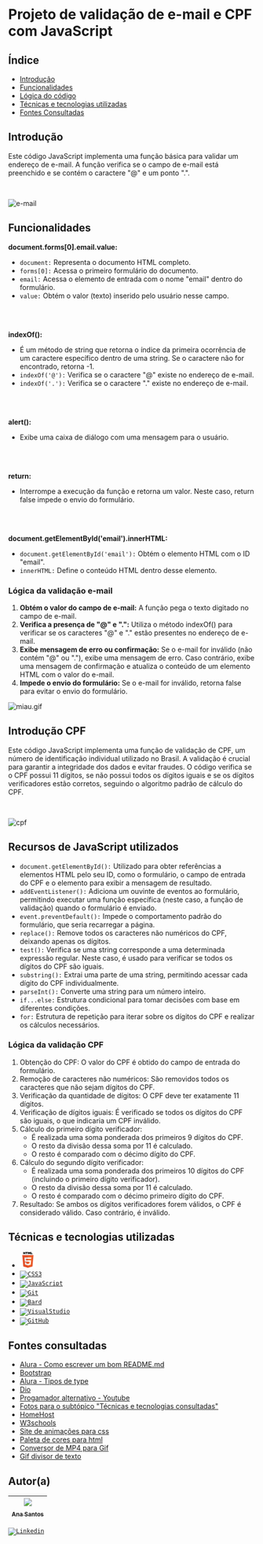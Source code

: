 # Projeto de validação de e-mail e CPF com JavaScript 

## Índice
* [Introdução](#introdução)
* [Funcionalidades](#funcionalidades)
* [Lógica do código](#)
* [Técnicas e tecnologias utilizadas](#técnicas-e-tecnologias-utilizadas)
* [Fontes Consultadas](#fontes-consultadas)


## Introdução
Este código JavaScript implementa uma função básica para validar um endereço de e-mail. A função verifica se o campo de e-mail está preenchido e se contém o caractere "@" e um ponto ".".

<br>

![e-mail](img/email-video.gif)

## Funcionalidades
**document.forms[0].email.value:**
- ``document:`` Representa o documento HTML completo.
- ``forms[0]:`` Acessa o primeiro formulário do documento.
- ``email:`` Acessa o elemento de entrada com o nome "email" dentro do formulário.
- ``value:`` Obtém o valor (texto) inserido pelo usuário nesse campo. 

<br>
<br>

**indexOf():**
 - É um método de string que retorna o índice da primeira ocorrência de um caractere específico dentro de uma string. Se o caractere não for encontrado, retorna -1.
- ``indexOf('@'):`` Verifica se o caractere "@" existe no endereço de e-mail.
- ``indexOf('.'):`` Verifica se o caractere "." existe no endereço de e-mail.

<br>
<br>

**alert():**
- Exibe uma caixa de diálogo com uma mensagem para o usuário.

<br>
<br>

**return:**
- Interrompe a execução da função e retorna um valor. Neste caso, return false impede o envio do formulário.

<br>
<br>

**document.getElementById('email').innerHTML:**
- ``document.getElementById('email'):`` Obtém o elemento HTML com o ID "email".
- ``innerHTML:`` Define o conteúdo HTML dentro desse elemento.

### Lógica da validação e-mail 
1. **Obtém o valor do campo de e-mail:** A função pega o texto digitado no campo de e-mail.
2. **Verifica a presença de "@" e ".":** Utiliza o método indexOf() para verificar se os caracteres "@" e "." estão presentes no endereço de e-mail.
3. **Exibe mensagem de erro ou confirmação:** Se o e-mail for inválido (não contém "@" ou "."), exibe uma mensagem de erro. Caso contrário, exibe uma mensagem de confirmação e atualiza o conteúdo de um elemento HTML com o valor do e-mail.
4. **Impede o envio do formulário:** Se o e-mail for inválido, retorna false para evitar o envio do formulário.

![miau.gif](https://steemitimages.com/DQmZCo76MUSeg8WNYUqr9UMGig3kufJWfENY337KfSbpoJC/miau.gif)

## Introdução CPF
Este código JavaScript implementa uma função de validação de CPF, um número de identificação individual utilizado no Brasil. A validação é crucial para garantir a integridade dos dados e evitar fraudes. O código verifica se o CPF possui 11 dígitos, se não possui todos os dígitos iguais e se os dígitos verificadores estão corretos, seguindo o algoritmo padrão de cálculo do CPF.

<br>

![cpf](img/cpf-video.gif)

## Recursos de JavaScript utilizados 
- ``document.getElementById():`` 
    Utilizado para obter referências a elementos HTML pelo seu ID, como o formulário, o campo de entrada do CPF e o elemento para exibir a mensagem de resultado.
- ``addEventListener():`` 
    Adiciona um ouvinte de eventos ao formulário, permitindo executar uma função específica (neste caso, a função de validação) quando o formulário é enviado.
- ``event.preventDefault():`` 
    Impede o comportamento padrão do formulário, que seria recarregar a página.
- ``replace():`` 
    Remove todos os caracteres não numéricos do CPF, deixando apenas os dígitos.
- ``test():`` 
    Verifica se uma string corresponde a uma determinada expressão regular. Neste caso, é usado para verificar se todos os dígitos do CPF são iguais.
- ``substring():`` 
    Extrai uma parte de uma string, permitindo acessar cada dígito do CPF individualmente.
- ``parseInt():`` 
    Converte uma string para um número inteiro.
- ``if...else:`` 
    Estrutura condicional para tomar decisões com base em diferentes condições.
- ``for:`` 
    Estrutura de repetição para iterar sobre os dígitos do CPF e realizar os cálculos necessários.

### Lógica da validação CPF
1. Obtenção do CPF: O valor do CPF é obtido do campo de entrada do formulário.
2. Remoção de caracteres não numéricos: São removidos todos os caracteres que não sejam dígitos do CPF.
3. Verificação da quantidade de dígitos: O CPF deve ter exatamente 11 dígitos.
4. Verificação de dígitos iguais: É verificado se todos os dígitos do CPF são iguais, o que indicaria um CPF inválido.
5. Cálculo do primeiro dígito verificador:
    - É realizada uma soma ponderada dos primeiros 9 dígitos do CPF.
    - O resto da divisão dessa soma por 11 é calculado.
    - O resto é comparado com o décimo dígito do CPF.
6. Cálculo do segundo dígito verificador:
    - É realizada uma soma ponderada dos primeiros 10 dígitos do CPF (incluindo o primeiro dígito verificador).
    - O resto da divisão dessa soma por 11 é calculado.
    - O resto é comparado com o décimo primeiro dígito do CPF.
7. Resultado: Se ambos os dígitos verificadores forem válidos, o CPF é considerado válido. Caso contrário, é inválido.

## Técnicas e tecnologias utilizadas
* [<code><img height="32" src="https://raw.githubusercontent.com/github/explore/80688e429a7d4ef2fca1e82350fe8e3517d3494d/topics/html/html.png" alt="HTML5"/></code>](https://developer.mozilla.org/pt-BR/docs/Web/HTML)
* [<code><img height="32" src="https://cdn.worldvectorlogo.com/logos/css-3.svg" alt="CSS3"/></code>](https://developer.mozilla.org/pt-BR/docs/Web/CSS)
* [<code><img height="32" src="https://upload.wikimedia.org/wikipedia/commons/6/6a/JavaScript-logo.png" alt="JavaScript"/></code>](https://developer.mozilla.org/pt-BR/docs/Web/JavaScript)
* [<code><img height="32" src="https://www.malwarebytes.com/wp-content/uploads/sites/2/2023/01/asset_upload_file97293_255583.jpg" alt="Git"/></code>](https://git-scm.com/)
* [<code><img height="32" src="https://blog.netscandigital.com/wp-content/uploads/2023/07/O-que-e-o-Google-Bard.png" alt="Bard"/></code>](https://bard.google.com/chat?hl=pt)
* [<code><img height="32" src="https://img.shields.io/badge/VSCode-0078D4?style=for-the-badge&logo=visual%20studio%20code&logoColor=white" alt="VisualStudio"/></code>](https://code.visualstudio.com/)
* [<code><img height="32" src="https://img.shields.io/badge/GitHub-100000?style=for-the-badge&logo=github&logoColor=white" alt="GitHub"/></code>](https://github.com/)


## Fontes consultadas 
* [Alura - Como escrever um bom README.md](https://www.alura.com.br/artigos/escrever-bom-readme)
* [Bootstrap](https://getbootstrap.com/docs/5.3/forms/checks-radios/#radios)
* [Alura - Tipos de type](https://cursos.alura.com.br/forum/topico-type-do-campo-telefone-104370)
* [Dio](https://www.dio.me/articles/tutorial-criando-um-readme-bonitao-para-o-seu-github)
* [Progamador alternativo - Youtube](https://youtu.be/HJ16WEmOWTw?si=UFvCAtBHbuCc08Hu)
* [Fotos para o subtópico "Técnicas e tecnologias consultadas"](https://github.com/alexandresanlim/Badges4-README.md-Profile)
* [HomeHost](https://www.homehost.com.br/blog/tutoriais/html-buttton/)
* [W3schools](https://www.w3schools.com/js/js_window_location.asp)
* [Site de animações para css](https://storyset.com/search)
* [Paleta de cores para html](https://paletadecolores.online/pt/azul/indigo/)
* [Conversor de MP4 para Gif](https://cloudconvert.com/)
* [Gif divisor de texto](https://steemit.com/pt/@coyotelation/20-divisores-de-texto-em-gif-apenas-copie-e-cole-confira)


## Autor(a)
|  [<img loading="lazy" src="https://avatars.githubusercontent.com/u/140712281?v=4" width=115><br><sub>Ana Santos</sub>](https://github.com/AnaLu1za) |  
| :---: |

[<code><img height="32" src="https://t.ctcdn.com.br/IwwDh-BajTE4ZwE4zuIcvz9Q2ZY=/i490027.jpeg" alt="Linkedin"/></code>](https://www.linkedin.com/in/ana-luiza-santos-a5032a2a2/)